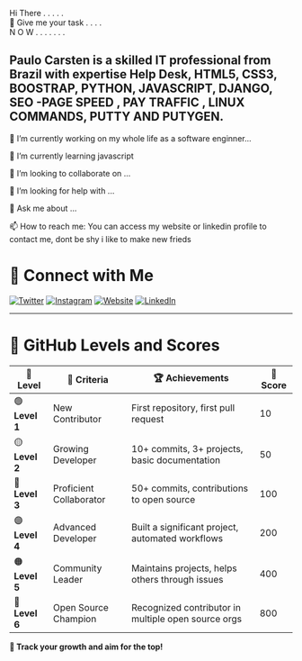 <!-- Place this tag where you want the button to render. -->

 Hi There . . . . . <br>   👋
 Give me your task . . . . <br>
  N O W  . .  . . . . . <br>

Paulo Carsten is a skilled IT professional from Brazil with expertise Help Desk, HTML5, CSS3, BOOSTRAP, PYTHON, JAVASCRIPT, DJANGO, SEO -PAGE SPEED , PAY TRAFFIC , LINUX COMMANDS, PUTTY AND PUTYGEN.
--------------------------------------------------------------------------------------------------------------------------------


 🔭 I’m currently working on my whole life as a software enginner...                         

 
 
 
 
 🌱 I’m currently learning javascript
 
👯 I’m looking to collaborate on ...
 
 🤔 I’m looking for help with ...
 
 💬 Ask me about ...
 
 📫 How to reach me:  You can access my website or linkedin profile to contact me, dont be shy i like to make new frieds
<!-- - ⚡ Fun fact:   -->




# 🌟 Connect with Me

[![Twitter](https://img.shields.io/badge/Twitter-%231DA1F2.svg?style=for-the-badge&logo=twitter&logoColor=white)](https://twitter.com/your_twitter_handle)
[![Instagram](https://img.shields.io/badge/Instagram-%23E4405F.svg?style=for-the-badge&logo=instagram&logoColor=white)](https://instagram.com/your_instagram_handle)
[![Website](https://img.shields.io/badge/Website-%23111111.svg?style=for-the-badge&logo=google-chrome&logoColor=white)](https://yourwebsite.com)
[![LinkedIn](https://img.shields.io/badge/LinkedIn-%230A66C2.svg?style=for-the-badge&logo=linkedin&logoColor=white)](https://linkedin.com/in/your_linkedin_handle)

---

# 🚀 GitHub Levels and Scores

| **🌟 Level** | **📜 Criteria**           | **🏆 Achievements**                                   | **🔢 Score** |
|--------------|---------------------------|-----------------------------------------------------|--------------|
| 🟢 **Level 1** | New Contributor           | First repository, first pull request                | 10           |
| 🟡 **Level 2** | Growing Developer         | 10+ commits, 3+ projects, basic documentation       | 50           |
| 🔵 **Level 3** | Proficient Collaborator   | 50+ commits, contributions to open source           | 100          |
| 🟣 **Level 4** | Advanced Developer        | Built a significant project, automated workflows    | 200          |
| 🟠 **Level 5** | Community Leader          | Maintains projects, helps others through issues     | 400          |
| 🔴 **Level 6** | Open Source Champion      | Recognized contributor in multiple open source orgs | 800          |

**🎯 Track your growth and aim for the top!**


